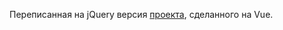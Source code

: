Переписанная на jQuery версия [проекта](https://github.com/yurisdraughts/contact-manager), сделанного на Vue.